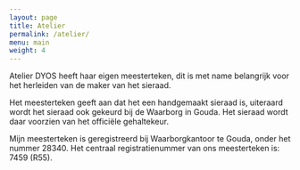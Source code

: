 ```yaml
---
layout: page
title: Atelier
permalink: /atelier/
menu: main
weight: 4
---
```


Atelier DYOS heeft haar eigen meesterteken, dit is met name belangrijk voor het herleiden van de maker van het sieraad.

Het meesterteken geeft aan dat het een handgemaakt sieraad is, uiteraard wordt het sieraad ook gekeurd bij de Waarborg in Gouda. Het sieraad wordt daar voorzien van het officiële gehaltekeur.

Mijn meesterteken is geregistreerd bij Waarborgkantoor te Gouda, onder het nummer 28340. Het centraal registratienummer van ons meesterteken is: 7459 (R55).
